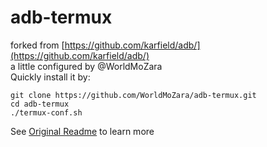 # adb-termux

forked from [https://github.com/karfield/adb/](https://github.com/karfield/adb/)  
a little configured by @WorldMoZara  
Quickly install it by:

```shell
git clone https://github.com/WorldMoZara/adb-termux.git
cd adb-termux
./termux-conf.sh
```

See [Original Readme](https://github.com/karfield/adb/blob/master/README.md) to learn more
